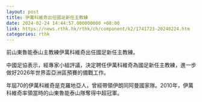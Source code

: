 ```yaml
---
layout: post
title: 伊萬科維奇出任國足新任主教練
date: 2024-02-24 14:44:57.000000000 +08:00
link: https://news.rthk.hk/rthk/ch/component/k2/1741723-20240224.htm
categories: rthk
---
```


前山東魯能泰山主教練伊萬科維奇出任國足新任主教練。

中國足協表示，經專家小組評議，決定聘任伊萬科維奇為國足新任主教練，進一步做好2026年世界盃亞洲區預賽的備戰工作。

年屆70的伊萬科維奇是克羅地亞人，曾經帶領伊朗同阿曼國家隊。2010年，伊萬科維奇率領當時的山東魯能泰山隊奪得中超冠軍。
